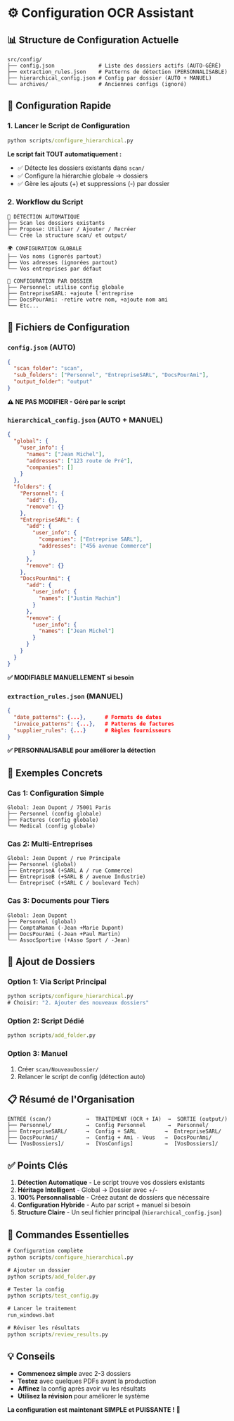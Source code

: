 # ⚙️ Configuration OCR Assistant

## 📊 Structure de Configuration Actuelle

```
src/config/
├── config.json              # Liste des dossiers actifs (AUTO-GÉRÉ)
├── extraction_rules.json    # Patterns de détection (PERSONNALISABLE)
├── hierarchical_config.json # Config par dossier (AUTO + MANUEL)
└── archives/                # Anciennes configs (ignoré)
```

## 🚀 Configuration Rapide

### 1. Lancer le Script de Configuration
```cmd
python scripts/configure_hierarchical.py
```

**Le script fait TOUT automatiquement :**
- ✅ Détecte les dossiers existants dans `scan/`
- ✅ Configure la hiérarchie globale → dossiers
- ✅ Gère les ajouts (+) et suppressions (-) par dossier

### 2. Workflow du Script

```
📁 DÉTECTION AUTOMATIQUE
├── Scan les dossiers existants
├── Propose: Utiliser / Ajouter / Recréer
└── Crée la structure scan/ et output/

🌍 CONFIGURATION GLOBALE
├── Vos noms (ignorés partout)
├── Vos adresses (ignorées partout)
└── Vos entreprises par défaut

📂 CONFIGURATION PAR DOSSIER
├── Personnel: utilise config globale
├── EntrepriseSARL: +ajoute l'entreprise
├── DocsPourAmi: -retire votre nom, +ajoute nom ami
└── Etc...
```

## 📝 Fichiers de Configuration

### `config.json` (AUTO)
```json
{
  "scan_folder": "scan",
  "sub_folders": ["Personnel", "EntrepriseSARL", "DocsPourAmi"],
  "output_folder": "output"
}
```
**⚠️ NE PAS MODIFIER - Géré par le script**

### `hierarchical_config.json` (AUTO + MANUEL)
```json
{
  "global": {
    "user_info": {
      "names": ["Jean Michel"],
      "addresses": ["123 route de Pré"],
      "companies": []
    }
  },
  "folders": {
    "Personnel": {
      "add": {},
      "remove": {}
    },
    "EntrepriseSARL": {
      "add": {
        "user_info": {
          "companies": ["Entreprise SARL"],
          "addresses": ["456 avenue Commerce"]
        }
      },
      "remove": {}
    },
    "DocsPourAmi": {
      "add": {
        "user_info": {
          "names": ["Justin Machin"]
        }
      },
      "remove": {
        "user_info": {
          "names": ["Jean Michel"]
        }
      }
    }
  }
}
```
**✅ MODIFIABLE MANUELLEMENT si besoin**

### `extraction_rules.json` (MANUEL)
```json
{
  "date_patterns": {...},      # Formats de dates
  "invoice_patterns": {...},   # Patterns de factures
  "supplier_rules": {...}      # Règles fournisseurs
}
```
**✅ PERSONNALISABLE pour améliorer la détection**

## 🎯 Exemples Concrets

### Cas 1: Configuration Simple
```
Global: Jean Dupont / 75001 Paris
├── Personnel (config globale)
├── Factures (config globale)
└── Medical (config globale)
```

### Cas 2: Multi-Entreprises
```
Global: Jean Dupont / rue Principale
├── Personnel (global)
├── EntrepriseA (+SARL A / rue Commerce)
├── EntrepriseB (+SARL B / avenue Industrie)
└── EntrepriseC (+SARL C / boulevard Tech)
```

### Cas 3: Documents pour Tiers
```
Global: Jean Dupont
├── Personnel (global)
├── ComptaMaman (-Jean +Marie Dupont)
├── DocsPourAmi (-Jean +Paul Martin)
└── AssocSportive (+Asso Sport / -Jean)
```

## 🔄 Ajout de Dossiers

### Option 1: Via Script Principal
```cmd
python scripts/configure_hierarchical.py
# Choisir: "2. Ajouter des nouveaux dossiers"
```

### Option 2: Script Dédié
```cmd
python scripts/add_folder.py
```

### Option 3: Manuel
1. Créer `scan/NouveauDossier/`
2. Relancer le script de config (détection auto)

## 📋 Résumé de l'Organisation

```
ENTRÉE (scan/)           →  TRAITEMENT (OCR + IA)  →  SORTIE (output/)
├── Personnel/           →  Config Personnel       →  Personnel/
├── EntrepriseSARL/      →  Config + SARL         →  EntrepriseSARL/
├── DocsPourAmi/         →  Config + Ami - Vous   →  DocsPourAmi/
└── [VosDossiers]/       →  [VosConfigs]          →  [VosDossiers]/
```

## ✅ Points Clés

1. **Détection Automatique** - Le script trouve vos dossiers existants
2. **Héritage Intelligent** - Global → Dossier avec +/-
3. **100% Personnalisable** - Créez autant de dossiers que nécessaire
4. **Configuration Hybride** - Auto par script + manuel si besoin
5. **Structure Claire** - Un seul fichier principal (`hierarchical_config.json`)

## 🚀 Commandes Essentielles

```cmd
# Configuration complète
python scripts/configure_hierarchical.py

# Ajouter un dossier
python scripts/add_folder.py

# Tester la config
python scripts/test_config.py

# Lancer le traitement
run_windows.bat

# Réviser les résultats
python scripts/review_results.py
```

## 💡 Conseils

- **Commencez simple** avec 2-3 dossiers
- **Testez** avec quelques PDFs avant la production
- **Affinez** la config après avoir vu les résultats
- **Utilisez la révision** pour améliorer le système

**La configuration est maintenant SIMPLE et PUISSANTE !** 🎯